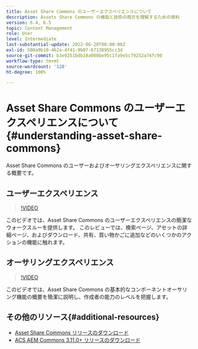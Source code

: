 ```yaml
---
title: Asset Share Commons のユーザーエクスペリエンスについて
description: Assets Share Commons の機能と技術の両方を理解するための資料
version: 6.4, 6.5
topic: Content Management
role: User
level: Intermediate
last-substantial-update: 2022-06-20T00:00:00Z
exl-id: 500a9b10-462a-4f41-9b07-67138955cc3d
source-git-commit: b3e9251bdb18a008be95c1fa9e5c79252a74fc98
workflow-type: tm+mt
source-wordcount: '128'
ht-degree: 100%

---
```


# Asset Share Commons のユーザーエクスペリエンスについて{#understanding-asset-share-commons}

Asset Share Commons のユーザーおよびオーサリングエクスペリエンスに関する概要です。

## ユーザーエクスペリエンス

>[!VIDEO](https://video.tv.adobe.com/v/20497?quality=12&learn=on)

このビデオでは、Asset Share Commons のユーザーエクスペリエンスの簡潔なウォークスルーを提供します。 このレビューでは、検索ページ、アセットの詳細ページ、およびダウンロード、共有、買い物かごに追加などのいくつかのアクションの機能に触れます。

## オーサリングエクスペリエンス

>[!VIDEO](https://video.tv.adobe.com/v/20498?quality=12&learn=on)

このビデオでは、Asset Share Commons の基本的なコンポーネントオーサリング機能の概要を簡潔に説明し、作成者の能力のレベルを把握します。

## その他のリソース{#additional-resources}

* [Asset Share Commons リリースのダウンロード](https://github.com/Adobe-Marketing-Cloud/asset-share-commons/releases)
* [ACS AEM Commons 3.11.0+ リリースのダウンロード](https://github.com/Adobe-Consulting-Services/acs-aem-commons/releases)
